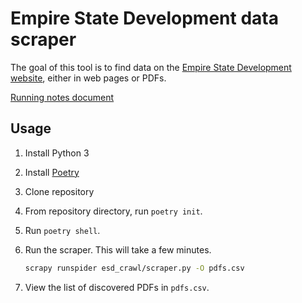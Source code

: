 # Empire State Development data scraper

The goal of this tool is to find data on the [Empire State Development website](https://esd.ny.gov/), either in web pages or PDFs.

[Running notes document](https://docs.google.com/document/d/1HaWvHlpCYcD1SRmZn9DbsQoFCkvywBifcyME4cvjT-k/edit)

## Usage

1. Install Python 3
1. Install [Poetry](https://python-poetry.org/)
1. Clone repository
1. From repository directory, run `poetry init`.
1. Run `poetry shell`.
1. Run the scraper. This will take a few minutes.

   ```sh
   scrapy runspider esd_crawl/scraper.py -O pdfs.csv
   ```

1. View the list of discovered PDFs in `pdfs.csv`.
